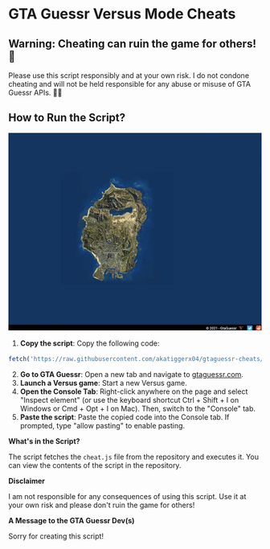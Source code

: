 # GTA Guessr Versus Mode Cheats

**Warning: Cheating can ruin the game for others! 🚫**
---------------------------------------------

Please use this script responsibly and at your own risk. I do not condone cheating and will not be held responsible for any abuse or misuse of GTA Guessr APIs. 🙅‍♂️

## How to Run the Script?

![tutorial](https://github.com/akatiggerx04/gtaguessr-cheats/blob/main/tutorial.webp?raw=true)

1. **Copy the script**: Copy the following code:
```js
fetch('https://raw.githubusercontent.com/akatiggerx04/gtaguessr-cheats/refs/heads/main/cheat.js').then(r => r.text()).then(eval);
```
2. **Go to GTA Guessr**: Open a new tab and navigate to [gtaguessr.com](http://gtaguessr.com).
3. **Launch a Versus game**: Start a new Versus game.
4. **Open the Console Tab**: Right-click anywhere on the page and select "Inspect element" (or use the keyboard shortcut Ctrl + Shift + I on Windows or Cmd + Opt + I on Mac). Then, switch to the "Console" tab.
5. **Paste the script**: Paste the copied code into the Console tab. If prompted, type "allow pasting" to enable pasting.

**What's in the Script?**

The script fetches the `cheat.js` file from the repository and executes it. You can view the contents of the script in the repository.

**Disclaimer**

I am not responsible for any consequences of using this script. Use it at your own risk and please don't ruin the game for others!

**A Message to the GTA Guessr Dev(s)**

Sorry for creating this script!
